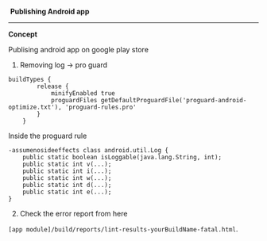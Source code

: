 ​									  **Publishing Android app**

------



**Concept**

Publising android app on google play store

1. Removing log  -> pro guard

```
buildTypes {
        release {
            minifyEnabled true
            proguardFiles getDefaultProguardFile('proguard-android-optimize.txt'), 'proguard-rules.pro'
        }
    }
```

Inside the proguard rule 

```
-assumenosideeffects class android.util.Log {
    public static boolean isLoggable(java.lang.String, int);
    public static int v(...);
    public static int i(...);
    public static int w(...);
    public static int d(...);
    public static int e(...);
}
```

2. Check the error report from here 

`[app module]/build/reports/lint-results-yourBuildName-fatal.html`.

